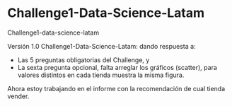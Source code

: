 # Challenge1-Data-Science-Latam
Challenge1-data-science-latam

Versión 1.0 Challenge1-Data-Science-Latam: dando respuesta a:
- Las 5 preguntas obligatorias del Challenge, y
- La sexta pregunta opcional, falta arreglar los gráficos (scatter), para valores distintos en cada tienda muestra la misma figura.

Ahora estoy trabajando en el informe con la recomendación de cual tienda vender.
